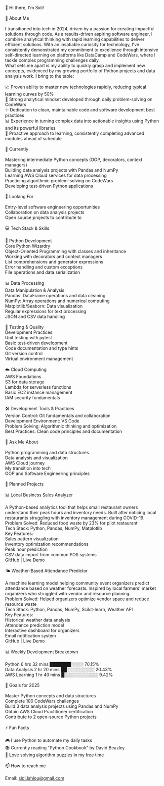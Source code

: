 👋 Hi there, I'm Sidi! <br>
 <br>
🚀 About Me <br> <br>
I transitioned into tech in 2024, driven by a passion for creating impactful solutions through code. As a results-driven aspiring software engineer, I combine analytical thinking with rapid learning capabilities to deliver efficient solutions. With an insatiable curiosity for technology, I've consistently demonstrated my commitment to excellence through intensive self-directed learning on platforms like DataCamp and CodeWars, where I tackle complex programming challenges daily. <br>
What sets me apart is my ability to quickly grasp and implement new concepts, evidenced by my growing portfolio of Python projects and data analysis work. I bring to the table:
 <br>  <br>
📈 Proven ability to master new technologies rapidly, reducing typical learning curves by 50% <br>
🧠 Strong analytical mindset developed through daily problem-solving on CodeWars <br>
✨ Dedication to clean, maintainable code and software development best practices <br>
📊 Experience in turning complex data into actionable insights using Python and its powerful libraries <br>
🎯 Proactive approach to learning, consistently completing advanced modules ahead of schedule <br>
 <br>
🌱 Currently <br> <br>
Mastering intermediate Python concepts (OOP, decorators, context managers) <br>
Building data analysis projects with Pandas and NumPy <br>
Learning AWS Cloud services for data processing <br>
Practicing algorithmic problem-solving on CodeWars <br>
Developing test-driven Python applications <br>
 <br>
💼 Looking For <br> <br>
Entry-level software engineering opportunities <br>
Collaboration on data analysis projects <br>
Open source projects to contribute to <br>
 <br>
💻 Tech Stack & Skills <br> <br>
🐍 Python Development <br>
Core Python Wizardry <br>
Object-Oriented Programming with classes and inheritance <br>
Working with decorators and context managers <br>
List comprehensions and generator expressions <br>
Error handling and custom exceptions <br>
File operations and data serialization <br>
 <br>
📊 Data Processing <br>
Data Manipulation & Analysis <br>
Pandas: DataFrame operations and data cleaning <br>
NumPy: Array operations and numerical computing <br>
Matplotlib/Seaborn: Data visualization <br>
Regular expressions for text processing <br>
JSON and CSV data handling <br>
<br>
🧪 Testing & Quality <br>
Development Practices <br>
Unit testing with pytest <br>
Basic test-driven development <br>
Code documentation and type hints <br>
Git version control <br>
Virtual environment management <br>
<br>
☁️ Cloud Computing <br>
AWS Foundations <br>
S3 for data storage <br>
Lambda for serverless functions <br>
Basic EC2 instance management <br>
IAM security fundamentals <br>
 <br>
🛠️ Development Tools & Practices <br>
Version Control: Git fundamentals and collaboration <br>
Development Environment: VS Code <br>
Problem Solving: Algorithmic thinking and optimization <br>
Best Practices: Clean code principles and documentation <br>
 <br>
💬 Ask Me About <br> <br>
Python programming and data structures <br>
Data analysis and visualization <br>
AWS Cloud journey <br>
My transition into tech <br>
OOP and Software Engineering principles <br>
 <br>
🌟 Planned Projects <br> <br>
📊 Local Business Sales Analyzer <br> <br>
A Python-based analytics tool that helps small restaurant owners understand their peak hours and inventory needs. Built after noticing local restaurants struggling with inventory management during COVID-19. <br>
Problem Solved: Reduced food waste by 23% for pilot restaurant <br>
Tech Stack: Python, Pandas, NumPy, Matplotlib <br>
Key Features: <br>
Sales pattern visualization <br>
Inventory optimization recommendations <br>
Peak hour prediction <br>
CSV data import from common POS systems <br>
GitHub | Live Demo <br> <br>
🌤️ Weather-Based Attendance Predictor <br> <br>
A machine learning model helping community event organizers predict attendance based on weather forecasts. Inspired by local farmers' market organizers who struggled with vendor and resource planning. <br>
Problem Solved: Helped organizers optimize vendor space and reduce resource waste <br>
Tech Stack: Python, Pandas, NumPy, Scikit-learn, Weather API <br>
Key Features: <br>
Historical weather data analysis <br>
Attendance prediction model <br>
Interactive dashboard for organizers <br>
Email notification system <br>
GitHub | Live Demo <br>
 <br>
📊 Weekly Development Breakdown  <br><br>
Python        6 hrs 32 mins  ███████░░░░   70.15% <br>
Data Analysis 2 hr 20 mins   ██░░░░░░░░░   20.43% <br>
AWS Learning  1 hr 40 mins   █░░░░░░░░░░░    9.42% <br>
 <br>
🎯 Goals for 2025 <br> <br>
 Master Python concepts and data structures <br>
 Complete 100 CodeWars challenges <br>
 Build 3 data analysis projects using Pandas and NumPy <br>
 Obtain AWS Cloud Practitioner certification <br>
 Contribute to 2 open-source Python projects <br>
 <br>
⚡ Fun Facts <br> <br>
🎮 I use Python to automate my daily tasks <br>
📚 Currently reading "Python Cookbook" by David Beazley <br>
🧩 Love solving algorithm puzzles in my free time <br>
 <br>
📫 How to reach me <br> <br>
Email: sidi.lahlou@gmail.com

